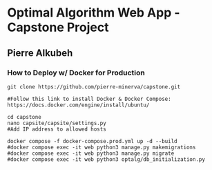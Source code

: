 # Optimal Algorithm Web App - Capstone Project
## Pierre Alkubeh

### How to Deploy w/ Docker for Production
```
git clone https://github.com/pierre-minerva/capstone.git

#Follow this link to install Docker & Docker Compose: https://docs.docker.com/engine/install/ubuntu/

cd capstone
nano capsite/capsite/settings.py
#Add IP address to allowed hosts

docker compose -f docker-compose.prod.yml up -d --build
#docker compose exec -it web python3 manage.py makemigrations
#docker compose exec -it web python3 manage.py migrate
#docker compose exec -it web python3 optalg/db_initialization.py
```